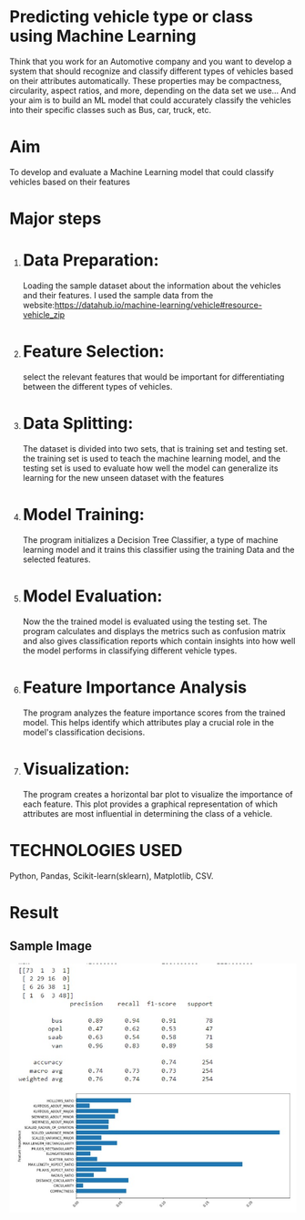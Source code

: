 # Predicting vehicle type or class using Machine Learning
Think that you work for an Automotive company and you want to develop a system that should recognize and classify different types of vehicles based on their attributes automatically. These properties may be compactness, circularity, aspect ratios, and more, depending on the data set we use... And your aim is to build an ML model that could accurately classify the vehicles into their specific classes such as Bus, car, truck, etc.
# Aim
To develop and evaluate a Machine Learning  model that could classify vehicles based on their features 
# Major steps
1. # Data Preparation:
     Loading the sample dataset about the information about the vehicles and their features. I used the sample data from the website:https://datahub.io/machine-learning/vehicle#resource-vehicle_zip
2. # Feature Selection:
   select the relevant features that would be important for differentiating between the different types of vehicles.
3. # Data Splitting:
   The dataset is divided into two sets, that is training set and testing set. the training set is used to teach the machine learning model, and the testing set is used to evaluate how well the model can generalize its learning for the new unseen dataset with the features
4. # Model Training:
   The program initializes a Decision Tree Classifier, a type of machine learning model and it trains this classifier using the training Data and the selected features.
5. # Model Evaluation:
   Now the the trained model is evaluated using the testing set. The program calculates and displays the metrics such as confusion matrix and also gives classification reports which contain insights into how well the model performs in classifying different vehicle types.
6. # Feature Importance Analysis
   The program analyzes the feature importance scores from the trained model. This helps identify which attributes play a crucial role in the model's classification decisions.
7. # Visualization:
   The program creates a horizontal bar plot to visualize the importance of each feature. This plot provides a graphical representation of which attributes are most influential in determining the class of a vehicle.


# TECHNOLOGIES USED
Python,
Pandas,
Scikit-learn(sklearn),
Matplotlib,
CSV.

# Result
## Sample Image

![Result](python.jpg)








